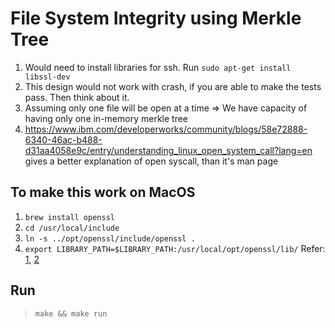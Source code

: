 # File System Integrity using Merkle Tree

1. Would need to install libraries for ssh. Run `sudo apt-get install libssl-dev
`
2. This design would not work with crash, if you are able to make the tests pass. Then think about it.
3. Assuming only one file will be open at a time => We have capacity of having only one in-memory merkle tree
4. <https://www.ibm.com/developerworks/community/blogs/58e72888-6340-46ac-b488-d31aa4058e9c/entry/understanding_linux_open_system_call?lang=en> gives a better explanation of open syscall, than it's man page

## To make this work on MacOS
1. `brew install openssl`
2. `cd /usr/local/include `
3. `ln -s ../opt/openssl/include/openssl .`
4. `export LIBRARY_PATH=$LIBRARY_PATH:/usr/local/opt/openssl/lib/`
Refer: [1](https://github.com/mongodb/mongo-php-driver/issues/523), [2](https://github.com/brianmario/mysql2/issues/795#issuecomment-337006164)

## Run
> `make && make run`